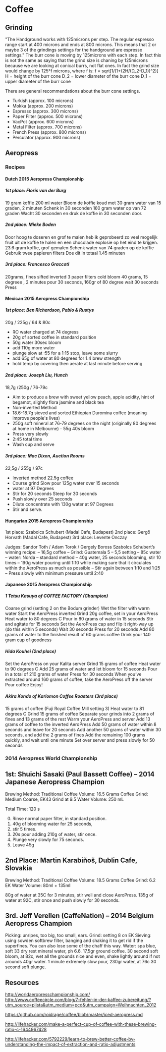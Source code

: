 # Coffee

## Grinding

"The Handground works with 125microns per step. The regular espresso range start at 400 microns and ends at 800 microns. This means that 2 or maybe 3 of the grindings settings for the handground are espresso settings."
The burr cone is moving by 125microns with each step. In fact this is not the same as saying that the grind size is chaning by 125microns because we are looking at conical burrs, not flat ones. In fact the grind size would change by 125*f microns, where f is:
f = sqrt[1/(1+(2H/(D_2-D_1))^2)]
H = height of the burr cone
D_2 = lower diameter of the burr cone
D_1 = upper diameter of the burr cone

There are general recommendations about the burr cone settings.

- Turkish (approx. 100 microns)
- Mokka (approx. 200 microns)
- Espresso (approx. 300 microns)
- Paper Filter (approx. 500 microns)
- VacPot (approx. 600 microns)
- Metal Filter (approx. 700 microns)
- French Press (approx. 800 microns)
- Perculator (approx. 900 microns)

## Aeropress

### Recipes

#### Dutch 2015 Aeropress Championship

##### 1st place: Floris van der Burg

19 gram koffie
200 ml water
Bloom de koffie koud met 30 gram water van 15 graden, 2 minuten
Schenk in 30 seconden 160 gram water op van 72 graden
Wacht 30 seconden en druk de koffie in 30 seconden door.

##### 2nd place: Mieke Boden

Door hoog te doseren en grof te malen heb ik geprobeerd zo veel mogelijk fruit uit de koffie te halen en een chocolade explosie op het eind te krijgen.
23.6 gram koffie, grof gemalen
Schenk water van 74 graden op de koffie
Gebruik twee papieren filters
Doe dit in totaal 1.45 minuten

##### 3rd place: Francesco Graccoti

20grams, fines sifted
inverted
3 paper filters
cold bloom 40 grams, 15 degreee , 2 minutes
pour 30 seconds, 160gr of 80 degree
wait 30 seconds
Press

#### Mexican 2015 Aeropress Championship


##### 1st place: Ben Richardson, Pablo & Rustys

20g / 225g / 64 & 80c

- RO water charged at 74 degress
- 20g of sorted coffee in standard position
- 50g water 30sec bloom
- add 110g more water
- plunge slow at :55 for a 1:15 stop, leave some slurry
- add 65g of water at 80 degrees for 1.4 brew strength
- hold temp by covering then aerate at last minute before serving


##### 2nd place: Joseph Liu, Hunch

18,7g /250g / 76-79c

- Aim to produce a brew with sweet yellow peach, apple acidity, hint of begamot, slightly flora jasmine and black tea
- Non-inverted Method
- 18.6-18.7g sieved and sorted Ethiopian Duromina coffee (meaning improve people's lives)
- 250g soft mineral at 76-79 degrees on the night (originally 80 degrees at home in Melbourne) - 55g 40s bloom
- Press very slowly
- 2:45 total time
- Wash cup and serve

##### 3rd place: Mac Dixon, Auction Rooms

22,5g / 255g / 97c

- Inverted method 22.5g coffee
- Course grind Slow pour 125g water over 15 seconds
- water at 97 Degrees
- Stir for 20 seconds Steep for 30 seconds
- Push slowly over 25 seconds
- Dilute concentrate with 130g water at 97 Degrees
- Stir and serve.

#### Hungarian 2015 Aeropress Championship


1st place:  Szabolcs Schubert (Madal Cafe, Budapest)
2nd place: Gergő Horvath (Madal Cafe, Budapest)
3rd place:  Levente Onczay

Judges: Sandor Toth / Adam Torok / Gergely Boross
Szabolcs Schubert’s winning recipe:
– 16,5g coffee
– Grind: Guatemala 5 – 5,5 setting
– 85c water
– water: Norda
– standard method
– 40g water, 25 seconds blooming, stir 10 times
– 190g water pouring until 1:10 while making sure that it circulates within the AeroPress as much as possible
– Stir again between 1:10 and 1:25
– Press slowly with minimum pressure until 2:40

#### Japanese 2015 Aeropress Championship


##### 1 Tetsu Kasuya of COFFEE FACTORY (Champion)

Coarse grind (setting 2 on the Bodum grinder)
Wet the filter with warm water
Start the AeroPress inverted
Grind 20g coffee, set in your AeroPress
Heat water to 80 degrees C
Pour in 80 grams of water in 15 seconds
Stir and agitate for 15 seconds
Set the AeroPress cap and flip it right-way up (do this within 5 seconds)
Wait 30 seconds
Press for 20 seconds
Add 80 grams of water to the finished result of 60 grams coffee
Drink your 140 gram cup of goodness

##### Hida Kouhei (2nd place)

Set the AeroPress on your Kalita server
Grind 15 grams of coffee
Heat water to 90 degrees C
Add 25 grams of water and let bloom for 15 seconds
Pour in a total of 210 grams of water
Press for 30 seconds
When you’ve extracted around 160 grams of coffee, take the AeroPress off the server
Pour coffee
Enjoy!

##### Akira Kondo of Kariomon Coffee Roasters (3rd place)

15 grams of coffee (Fuji Royal Coffee Mill setting 3)
Heat water to 81 degrees C
Grind 15 grams of coffee
Separate your grinds into 2 grams of fines and 13 grams of the rest
Warm your AeroPress and server
Add 13 grams of coffee to the inverted AeroPress
Add 50 grams of water within 8 seconds and leave for 20 seconds
Add another 50 grams of water within 30 seconds, and add the 2 grams of fines
Add the remaining 100 grams quickly, and wait until one minute
Set over server and press slowly for 50 seconds

### 2014 Aeropress World Championship

1st: Shuichi Sasaki (Paul Bassett Coffee) – 2014 Japanese Aeropress Champion
-----------------

Brewing Method: Traditional
Coffee Volume: 16.5 Grams
Coffee Grind: Medium Coarse, EK43 Grind at 9.5
Water Volume: 250 mL

Total Time: 120 s

0. Rinse normal paper filter, in standard position.
1. 40g of blooming water for 25 seconds,
2. stir 5 times.
3. 20s pour adding 210g of water, stir once.
4. Plunge very slowly for 75 seconds.
5. Leave 45g

2nd Place: Martin Karabiňoš, Dublin Cafe, Slovakia
-----------------

Brewing Method: Traditional
Coffee Volume: 18.5 Grams
Coffee Grind: 6.2 EK
Water Volume: 80ml + 135ml

80g of water at 35C for 3 minutes, stir well and close AeroPress.
135g of water at 92C, stir once and push slowly for 30 seconds.

3rd. Jeff Verellen (CaffeNation) – 2014 Belgium Aeropress Champion
--------------
Picking: unripes, too big, too small, ears.
Grind: setting 8 on EK
Sieving: using sowden softbrew filter, banging and shaking it to get rid if the superfines. You can also lose some of the chaff this way.
Water: spa blue, soft 33 dry rest mineral water, ph 6.6.
17,5gr ground coffee.
30 second soft bloom, at 82c, wet all the grounds nice and even, shake lightly around if not arounds 40gr water.
1 minute extremely slow pour, 230gr water, at 76c
30 second soft plunge.

## Resources

http://worldaeropresschampionship.com/
http://www.coffeecircle.com/blog/7-fehler-in-der-kaffee-zubereitung/?utm_source=plista&utm_medium=pcd&utm_campaign=Weihnachten_2012

https://github.com/roidrage/coffee/blob/master/iced-aeropress.md

http://lifehacker.com/make-a-perfect-cup-of-coffee-with-these-brewing-ratio-c-1644967428

http://lifehacker.com/5792229/learn-to-brew-better-coffee-by-understanding-the-impact-of-extraction-and-ratio-adjustments

